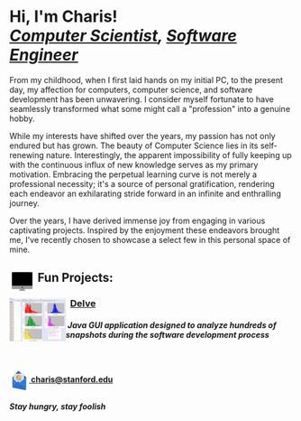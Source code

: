 <h1>Hi, I'm Charis!<br/>
    <i><a href="https://github.com/charis/Education">Computer Scientist</a>, <a href="https://www.linkedin.com/in/charis-charitsis">Software Engineer</a></i>
</h1>

<p>From my childhood, when I first laid hands on my initial PC, to the present day, my affection for computers, computer science, and software development has been unwavering. I consider myself fortunate to have seamlessly transformed what some might call a "profession" into a genuine hobby.</p><p>While my interests have shifted over the years, my passion has not only endured but has grown. The beauty of Computer Science lies in its self-renewing nature. Interestingly, the apparent impossibility of fully keeping up with the continuous influx of new knowledge serves as my primary motivation. Embracing the perpetual learning curve is not merely a professional necessity; it's a source of personal gratification, rendering each endeavor an exhilarating stride forward in an infinite and enthralling journey.</p>
<p>Over the years, I have derived immense joy from engaging in various captivating projects. Inspired by the enjoyment these endeavors brought me, I've recently chosen to showcase a select few in this personal space of mine.</p>

<h2>
    <img align="left" alt="Fun" width="45px" src="https://github.com/charis/resources/blob/main/images/profile/fun_projects.gif"/>&nbsp;Fun Projects:
</h2>

<h3>
    <a href="https://github.com/charis/Delve">
        <img align="left" alt="Delve thumbnail" width="100px" src="https://github.com/charis/resources/blob/main/images/profile/delve.gif"/>
    </a>&nbsp;
    <a href="https://github.com/charis/Delve">Delve</a><br>
    <h4>&nbsp;<i>Java GUI application designed to analyze hundreds of snapshots during the software development process</i></h4>
</h3>


<br>
<h4>
    <a href="mailto:charis@stanford.edu">
        <img align="center" alt="Charis Charitsis | E-mail" width="35px" src="https://github.com/charis/resources/blob/main/images/profile/email.png"/>
    </a>
    <a href="mailto:charis@stanford.edu">charis@stanford.edu</a>
</h4>

<h4><i>Stay hungry, stay foolish</i></h4>
